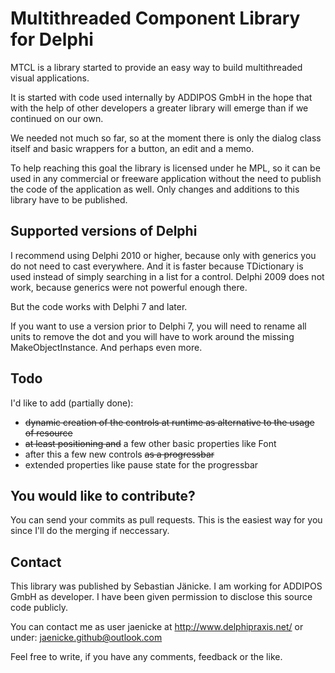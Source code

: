 Multithreaded Component Library for Delphi
==========================================

MTCL is a library started to provide an easy way to build multithreaded visual applications.

It is started with code used internally by ADDIPOS GmbH in the hope that with the help of
other developers a greater library will emerge than if we continued on our own.

We needed not much so far, so at the moment there is only the dialog class itself and 
basic wrappers for a button, an edit and a memo.

To help reaching this goal the library is licensed under he MPL, so it can be used in any
commercial or freeware application without the need to publish the code of the application 
as well. Only changes and additions to this library have to be published.

Supported versions of Delphi
----------------------------
I recommend using Delphi 2010 or higher, because only with generics you do not need to cast
everywhere. And it is faster because TDictionary is used instead of simply searching in a
list for a control. Delphi 2009 does not work, because generics were not powerful enough there.

But the code works with Delphi 7 and later.

If you want to use a version prior to Delphi 7, you will need to rename all units to remove 
the dot and you will have to work around the missing MakeObjectInstance. And perhaps even more.

Todo
----
I'd like to add (partially done):
- ~~dynamic creation of the controls at runtime as alternative to the usage of resource~~
- ~~at least positioning and~~ a few other basic properties like Font
- after this a few new controls ~~as a progressbar~~
- extended properties like pause state for the progressbar

You would like to contribute?
-----------------------------
You can send your commits as pull requests. This is the easiest way for you since I'll do
the merging if neccessary.

Contact
-------
This library was published by Sebastian Jänicke. I am working for ADDIPOS GmbH as developer.
I have been given permission to disclose this source code publicly.

You can contact me as user jaenicke at http://www.delphipraxis.net/ or under:
jaenicke.github@outlook.com

Feel free to write, if you have any comments, feedback or the like.